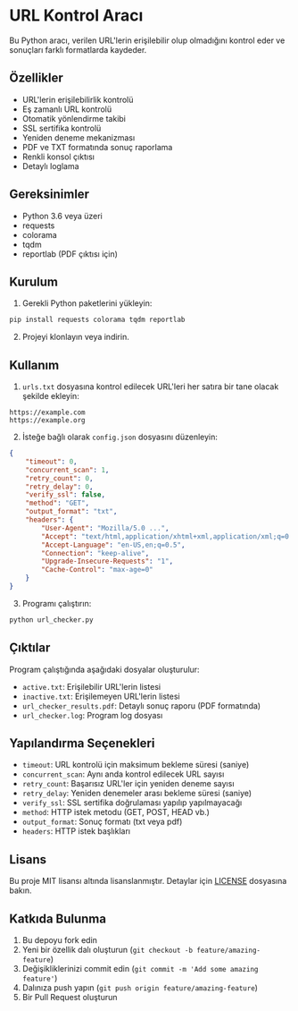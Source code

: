 # URL Kontrol Aracı

Bu Python aracı, verilen URL'lerin erişilebilir olup olmadığını kontrol eder ve sonuçları farklı formatlarda kaydeder.

## Özellikler

- URL'lerin erişilebilirlik kontrolü
- Eş zamanlı URL kontrolü
- Otomatik yönlendirme takibi
- SSL sertifika kontrolü
- Yeniden deneme mekanizması
- PDF ve TXT formatında sonuç raporlama
- Renkli konsol çıktısı
- Detaylı loglama

## Gereksinimler

- Python 3.6 veya üzeri
- requests
- colorama
- tqdm
- reportlab (PDF çıktısı için)

## Kurulum

1. Gerekli Python paketlerini yükleyin:
```bash
pip install requests colorama tqdm reportlab
```

2. Projeyi klonlayın veya indirin.

## Kullanım

1. `urls.txt` dosyasına kontrol edilecek URL'leri her satıra bir tane olacak şekilde ekleyin:
```
https://example.com
https://example.org
```

2. İsteğe bağlı olarak `config.json` dosyasını düzenleyin:
```json
{
    "timeout": 0,
    "concurrent_scan": 1,
    "retry_count": 0,
    "retry_delay": 0,
    "verify_ssl": false,
    "method": "GET",
    "output_format": "txt",
    "headers": {
        "User-Agent": "Mozilla/5.0 ...",
        "Accept": "text/html,application/xhtml+xml,application/xml;q=0.9,image/webp,*/*;q=0.8",
        "Accept-Language": "en-US,en;q=0.5",
        "Connection": "keep-alive",
        "Upgrade-Insecure-Requests": "1",
        "Cache-Control": "max-age=0"
    }
}
```

3. Programı çalıştırın:
```bash
python url_checker.py
```

## Çıktılar

Program çalıştığında aşağıdaki dosyalar oluşturulur:

- `active.txt`: Erişilebilir URL'lerin listesi
- `inactive.txt`: Erişilemeyen URL'lerin listesi
- `url_checker_results.pdf`: Detaylı sonuç raporu (PDF formatında)
- `url_checker.log`: Program log dosyası

## Yapılandırma Seçenekleri

- `timeout`: URL kontrolü için maksimum bekleme süresi (saniye)
- `concurrent_scan`: Aynı anda kontrol edilecek URL sayısı
- `retry_count`: Başarısız URL'ler için yeniden deneme sayısı
- `retry_delay`: Yeniden denemeler arası bekleme süresi (saniye)
- `verify_ssl`: SSL sertifika doğrulaması yapılıp yapılmayacağı
- `method`: HTTP istek metodu (GET, POST, HEAD vb.)
- `output_format`: Sonuç formatı (txt veya pdf)
- `headers`: HTTP istek başlıkları

## Lisans

Bu proje MIT lisansı altında lisanslanmıştır. Detaylar için [LICENSE](LICENSE) dosyasına bakın.

## Katkıda Bulunma

1. Bu depoyu fork edin
2. Yeni bir özellik dalı oluşturun (`git checkout -b feature/amazing-feature`)
3. Değişikliklerinizi commit edin (`git commit -m 'Add some amazing feature'`)
4. Dalınıza push yapın (`git push origin feature/amazing-feature`)
5. Bir Pull Request oluşturun 
